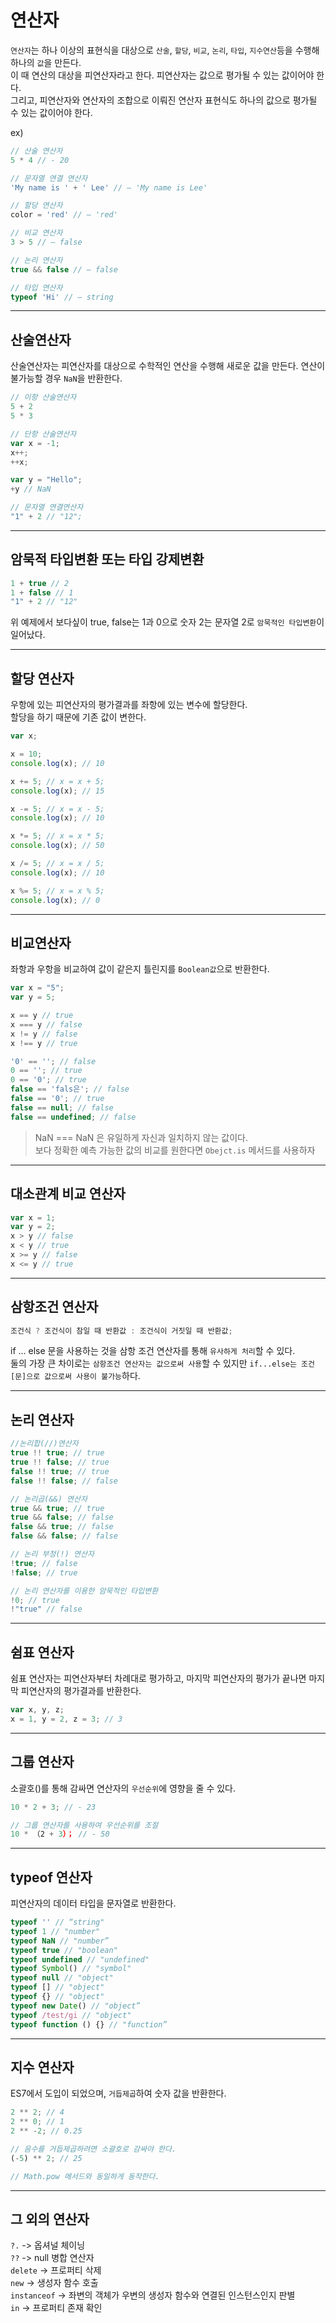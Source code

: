 
# 연산자

`연산자`는 하나 이상의 표현식을 대상으로 `산술`, `할당`, `비교`, `논리`, `타입`, `지수연산`등을 수행해 하나의 `값`을 만든다.<br>
이 때 연산의 대상을 피연산자라고 한다. 피연산자는 값으로 평가될 수 있는 값이어야 한다.<br>
그리고, 피연산자와 연산자의 조합으로 이뤄진 연산자 표현식도 하나의 값으로 평가될 수 있는 값이어야 한다.<br>

ex)
```JavaScript
// 산술 연산자
5 * 4 // - 20

// 문자열 연결 연산자
'My name is ' + ' Lee' // — 'My name is Lee'

// 할당 연산자
color = 'red' // — 'red'

// 비교 연산자
3 > 5 // — false

// 논리 연산자
true && false // — false

// 타입 연산자
typeof 'Hi' // — string
```

<hr>

## 산술연산자

산술연산자는 피연산자를 대상으로 수학적인 연산을 수행해 새로운 값을 만든다. 연산이 불가능할 경우 `NaN`을 반환한다.

```JavaScript
// 이항 산술연산자
5 + 2
5 * 3

// 단항 산술연산자
var x = -1;
x++;
++x;

var y = "Hello";
+y // NaN

// 문자열 연결연산자
"1" + 2 // "12";
```

<hr>

## 암묵적 타입변환 또는 타입 강제변환
```JavaScript
1 + true // 2
1 + false // 1
"1" + 2 // "12"
```
위 예제에서 보다싶이 true, false는 1과 0으로 숫자 2는 문자열 2로 `암묵적인 타입변환`이 일어났다.

<hr>

## 할당 연산자
우항에 있는 피연산자의 평가결과를 좌항에 있는 변수에 할당한다. <br>
할당을 하기 때문에 기존 값이 변한다.
```JavaScript
var x;

x = 10;
console.log(x); // 10

x += 5; // x = x + 5;
console.log(x); // 15

x -= 5; // x = x - 5;
console.log(x); // 10

x *= 5; // x = x * 5;
console.log(x); // 50

x /= 5; // x = x / 5;
console.log(x); // 10

x %= 5; // x = x % 5;
console.log(x); // 0
```

<hr>

## 비교연산자 

좌항과 우항을 비교하여 값이 같은지 틀린지를 `Boolean값`으로 반환한다.
```JavaScript
var x = "5";
var y = 5;

x == y // true
x === y // false
x != y // false
x !== y // true

'0' == ''; // false
0 == ''; // true
0 == '0'; // true
false == 'fals은'; // false
false == '0'; // true
false == null; // false
false == undefined; // false
```

> NaN === NaN 은 유일하게 자신과 일치하지 않는 값이다.<br>
보다 정확한 예측 가능한 값의 비교를 원한다면 `Obejct.is` 메서드를 사용하자

<hr>

## 대소관계 비교 연산자
```JavaScript
var x = 1;
var y = 2;
x > y // false
x < y // true
x >= y // false
x <= y // true
```

<hr>

## 삼항조건 연산자
```JavaScript
조건식 ? 조건식이 참일 때 반환값 : 조건식이 거짓일 때 반환값;
```

if ... else 문을 사용하는 것을 삼항 조건 연산자를 통해 `유사하게 처리`할 수 있다.<br>
둘의 가장 큰 차이로는 `삼항조건 연산자는 값으로써 사용`할 수 있지만 `if...else는 조건[문]으로 값으로써 사용이 불가능`하다.<br>

<hr>

## 논리 연산자
```JavaScript
//논리합(//)연산자
true !! true; // true
true !! false; // true
false !! true; // true
false !! false; // false

// 논리곱(&&) 연산자
true && true; // true
true && false; // false
false && true; // false
false && false; // false

// 논리 부정(!) 연산자
!true; // false
!false; // true

// 논리 연산자를 이용한 암묵적인 타입변환
!0; // true
!"true" // false
```

<hr>

## 쉼표 연산자
쉼표 연산자는 피연산자부터 차례대로 평가하고, 마지막 피연산자의 평가가 끝나면 마지막 피연산자의 평가결과를 반환한다.

```JavaScript
var x, y, z;
x = 1, y = 2, z = 3; // 3
```

<hr>

## 그룹 연산자
소괄호()를 통해 감싸면 연산자의 `우선순위`에 영향을 줄 수 있다.

```JavaScript
10 * 2 + 3; // - 23

// 그룹 연산자를 사용하여 우선순위를 조절
10 * （2 + 3）； // - 50
```

<hr>

## typeof 연산자
피연산자의 데이터 타입을 문자열로 반환한다.

```JavaScript
typeof '' // “string"
typeof 1 // "number"
typeof NaN // "number”
typeof true // "boolean"
typeof undefined // "undefined"
typeof Symbol() // "symbol"
typeof null // "object"
typeof [] // "object"
typeof {} // "object"
typeof new Date() // "object”
typeof /test/gi // "object"
typeof function () {} // "function”
```

<hr>

## 지수 연산자
ES7에서 도입이 되었으며, `거듭제곱`하여 숫자 값을 반환한다.

```JavaScript
2 ** 2; // 4
2 ** 0; // 1
2 ** -2; // 0.25

// 음수를 거듭제곱하려면 소괄호로 감싸야 한다.
(-5) ** 2; // 25

// Math.pow 메서드와 동일하게 동작한다.
```

<hr>

## 그 외의 연산자

`?.` -> 옵셔널 체이닝<br>
`??` -> null 병합 연산자<br>
`delete` -> 프로퍼티 삭제<br>
`new` -> 생성자 함수 호출<br>
`instanceof` -> 좌변의 객체가 우변의 생성자 함수와 연결된 인스턴스인지 판별<br>
`in` -> 프로퍼티 존재 확인<br>
